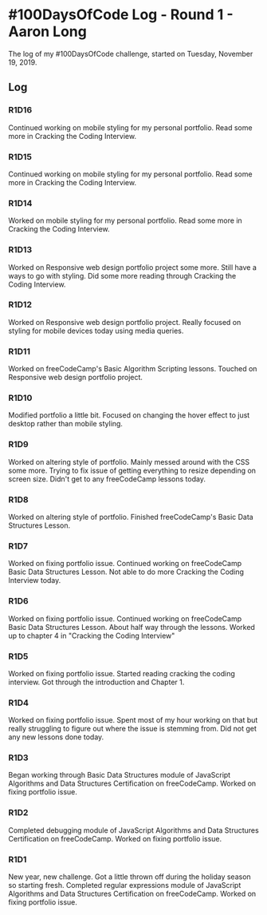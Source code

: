 # #100DaysOfCode Log - Round 1 - Aaron Long

The log of my #100DaysOfCode challenge, started on Tuesday, November 19, 2019.

## Log

### R1D16

Continued working on mobile styling for my personal portfolio. Read some more in Cracking the Coding Interview.

### R1D15

Continued working on mobile styling for my personal portfolio. Read some more in Cracking the Coding Interview.

### R1D14

Worked on mobile styling for my personal portfolio. Read some more in Cracking the Coding Interview.

### R1D13

Worked on Responsive web design portfolio project some more. Still have a ways to go with styling. Did some more reading through Cracking the Coding Interview.

### R1D12

Worked on Responsive web design portfolio project. Really focused on styling for mobile devices today using media queries.

### R1D11

Worked on freeCodeCamp's Basic Algorithm Scripting lessons. Touched on Responsive web design portfolio project.

### R1D10

Modified portfolio a little bit. Focused on changing the hover effect to just desktop rather than mobile styling.

### R1D9

Worked on altering style of portfolio. Mainly messed around with the CSS some more. Trying to fix issue of getting everything to resize depending on screen size. Didn't get to any freeCodeCamp lessons today.

### R1D8

Worked on altering style of portfolio. Finished freeCodeCamp's Basic Data Structures Lesson.

### R1D7

Worked on fixing portfolio issue. Continued working on freeCodeCamp Basic Data Structures Lesson. Not able to do more Cracking the Coding Interview today.

### R1D6

Worked on fixing portfolio issue. Continued working on freeCodeCamp Basic Data Structures Lesson. About half way through the lessons. Worked up to chapter 4 in "Cracking the Coding Interview"

### R1D5

Worked on fixing portfolio issue. Started reading cracking the coding interview. Got through the introduction and Chapter 1.

### R1D4

Worked on fixing portfolio issue. Spent most of my hour working on that but really struggling to figure out where the issue is stemming from. Did not get any new lessons done today.

### R1D3

Began working through Basic Data Structures module of JavaScript Algorithms and Data Structures Certification on freeCodeCamp. Worked on fixing portfolio issue.

### R1D2

Completed debugging module of JavaScript Algorithms and Data Structures Certification on freeCodeCamp. Worked on fixing portfolio issue.

### R1D1

New year, new challenge. Got a little thrown off during the holiday season so starting fresh. Completed regular expressions module of JavaScript Algorithms and Data Structures Certification on freeCodeCamp. Worked on fixing portfolio issue.
